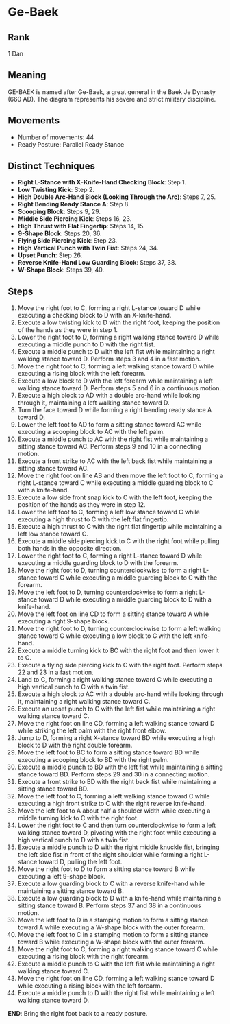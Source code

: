# Ge-Baek

## Rank

1 Dan

## Meaning

GE-BAEK is named after Ge-Baek, a great general in the Baek Je Dynasty (660 AD). The diagram represents his severe and strict military discipline.

## Movements

- Number of movements: 44
- Ready Posture: Parallel Ready Stance

## Distinct Techniques

- **Right L-Stance with X-Knife-Hand Checking Block**: Step 1.
- **Low Twisting Kick**: Step 2.
- **High Double Arc-Hand Block (Looking Through the Arc)**: Steps 7, 25.
- **Right Bending Ready Stance A**: Step 8.
- **Scooping Block**: Steps 9, 29.
- **Middle Side Piercing Kick**: Steps 16, 23.
- **High Thrust with Flat Fingertip**: Steps 14, 15.
- **9-Shape Block**: Steps 20, 36.
- **Flying Side Piercing Kick**: Step 23.
- **High Vertical Punch with Twin Fist**: Steps 24, 34.
- **Upset Punch**: Step 26.
- **Reverse Knife-Hand Low Guarding Block**: Steps 37, 38.
- **W-Shape Block**: Steps 39, 40.

## Steps

1. Move the right foot to C, forming a right L-stance toward D while executing a checking block to D with an X-knife-hand.
2. Execute a low twisting kick to D with the right foot, keeping the position of the hands as they were in step 1.
3. Lower the right foot to D, forming a right walking stance toward D while executing a middle punch to D with the right fist.
4. Execute a middle punch to D with the left fist while maintaining a right walking stance toward D. Perform steps 3 and 4 in a fast motion.
5. Move the right foot to C, forming a left walking stance toward D while executing a rising block with the left forearm.
6. Execute a low block to D with the left forearm while maintaining a left walking stance toward D. Perform steps 5 and 6 in a continuous motion.
7. Execute a high block to AD with a double arc-hand while looking through it, maintaining a left walking stance toward D.
8. Turn the face toward D while forming a right bending ready stance A toward D.
9. Lower the left foot to AD to form a sitting stance toward AC while executing a scooping block to AC with the left palm.
10. Execute a middle punch to AC with the right fist while maintaining a sitting stance toward AC. Perform steps 9 and 10 in a connecting motion.
11. Execute a front strike to AC with the left back fist while maintaining a sitting stance toward AC.
12. Move the right foot on line AB and then move the left foot to C, forming a right L-stance toward C while executing a middle guarding block to C with a knife-hand.
13. Execute a low side front snap kick to C with the left foot, keeping the position of the hands as they were in step 12.
14. Lower the left foot to C, forming a left low stance toward C while executing a high thrust to C with the left flat fingertip.
15. Execute a high thrust to C with the right flat fingertip while maintaining a left low stance toward C.
16. Execute a middle side piercing kick to C with the right foot while pulling both hands in the opposite direction.
17. Lower the right foot to C, forming a right L-stance toward D while executing a middle guarding block to D with the forearm.
18. Move the right foot to D, turning counterclockwise to form a right L-stance toward C while executing a middle guarding block to C with the forearm.
19. Move the left foot to D, turning counterclockwise to form a right L-stance toward D while executing a middle guarding block to D with a knife-hand.
20. Move the left foot on line CD to form a sitting stance toward A while executing a right 9-shape block.
21. Move the right foot to D, turning counterclockwise to form a left walking stance toward C while executing a low block to C with the left knife-hand.
22. Execute a middle turning kick to BC with the right foot and then lower it to C.
23. Execute a flying side piercing kick to C with the right foot. Perform steps 22 and 23 in a fast motion.
24. Land to C, forming a right walking stance toward C while executing a high vertical punch to C with a twin fist.
25. Execute a high block to AC with a double arc-hand while looking through it, maintaining a right walking stance toward C.
26. Execute an upset punch to C with the left fist while maintaining a right walking stance toward C.
27. Move the right foot on line CD, forming a left walking stance toward D while striking the left palm with the right front elbow.
28. Jump to D, forming a right X-stance toward BD while executing a high block to D with the right double forearm.
29. Move the left foot to BC to form a sitting stance toward BD while executing a scooping block to BD with the right palm.
30. Execute a middle punch to BD with the left fist while maintaining a sitting stance toward BD. Perform steps 29 and 30 in a connecting motion.
31. Execute a front strike to BD with the right back fist while maintaining a sitting stance toward BD.
32. Move the left foot to C, forming a left walking stance toward C while executing a high front strike to C with the right reverse knife-hand.
33. Move the left foot to A about half a shoulder width while executing a middle turning kick to C with the right foot.
34. Lower the right foot to C and then turn counterclockwise to form a left walking stance toward D, pivoting with the right foot while executing a high vertical punch to D with a twin fist.
35. Execute a middle punch to D with the right middle knuckle fist, bringing the left side fist in front of the right shoulder while forming a right L-stance toward D, pulling the left foot.
36. Move the right foot to D to form a sitting stance toward B while executing a left 9-shape block.
37. Execute a low guarding block to C with a reverse knife-hand while maintaining a sitting stance toward B.
38. Execute a low guarding block to D with a knife-hand while maintaining a sitting stance toward B. Perform steps 37 and 38 in a continuous motion.
39. Move the left foot to D in a stamping motion to form a sitting stance toward A while executing a W-shape block with the outer forearm.
40. Move the left foot to C in a stamping motion to form a sitting stance toward B while executing a W-shape block with the outer forearm.
41. Move the right foot to C, forming a right walking stance toward C while executing a rising block with the right forearm.
42. Execute a middle punch to C with the left fist while maintaining a right walking stance toward C.
43. Move the right foot on line CD, forming a left walking stance toward D while executing a rising block with the left forearm.
44. Execute a middle punch to D with the right fist while maintaining a left walking stance toward D.

**END**: Bring the right foot back to a ready posture.
